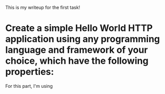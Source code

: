 This is my writeup for the first task!

# Create a simple Hello World HTTP application using any programming language and framework of your choice, which have the following properties:

For this part, I'm using 